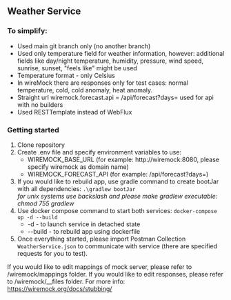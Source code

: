 ## Weather Service

### To simplify:
 + Used main git branch only (no another branch)
 + Used only temperature field for weather information, however: additional fields like day/night temperature,
   humidity, pressure, wind speed, sunrise, sunset, "feels like" might be used
 + Temperature format - only Celsius
 + In wireMock there are responses only for test cases: normal temperature, cold, cold anomaly, heat anomaly.
 + Straight url wiremock.forecast.api = /api/forecast?days= used for api with no builders
 + Used RESTTemplate instead of WebFlux

### Getting started
1. Clone repository
2. Create .env file and specify environment variables to use:
   - WIREMOCK_BASE_URL (for example: http://wiremock:8080, please specify wiremock as domain name)
   - WIREMOCK_FORECAST_API (for example: /api/forecast?days=)
3. If you would like to rebuild app, use gradle command to create bootJar with all dependencies:
   ```.\gradlew bootJar```  
   *for unix systems use backslash and please make gradlew executable: chmod 755 gradlew*
4. Use docker compose command to start both services:
   ```docker-compose up -d --build```
   - -d - to launch service in detached state
   - --build - to rebuild app using dockerfile
5. Once everything started, please import Postman Collection `WeatherService.json` 
   to communicate with service (there are specified requests for you to test).

If you would like to edit mappings of mock server, please refer to /wiremock/mappings folder.
If you would like to edit responses, please refer to /wiremock/__files folder.
For more info: https://wiremock.org/docs/stubbing/